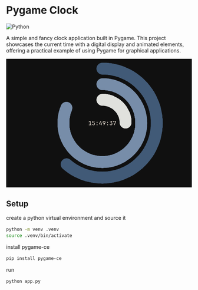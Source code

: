 # Pygame Clock

![Python](https://img.shields.io/badge/pygame-ce-blue) 

A simple and fancy clock application built in Pygame. This project showcases the current time with a digital display and animated elements, offering a practical example of using Pygame for graphical applications.


![pygame-clock](sample.gif)


## Setup

create a python virtual environment and source it
```bash
python -m venv .venv
source .venv/bin/activate
```

install pygame-ce
```bash
pip install pygame-ce
```

run
```bash
python app.py
```
